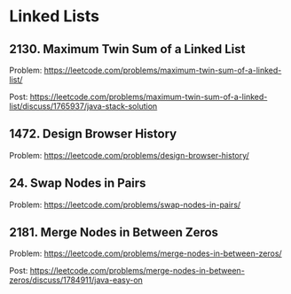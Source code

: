 # Linked Lists

## 2130. Maximum Twin Sum of a Linked List

Problem: https://leetcode.com/problems/maximum-twin-sum-of-a-linked-list/

Post: https://leetcode.com/problems/maximum-twin-sum-of-a-linked-list/discuss/1765937/java-stack-solution

## 1472. Design Browser History

Problem: https://leetcode.com/problems/design-browser-history/

## 24. Swap Nodes in Pairs

Problem: https://leetcode.com/problems/swap-nodes-in-pairs/

## 2181. Merge Nodes in Between Zeros

Problem: https://leetcode.com/problems/merge-nodes-in-between-zeros/

Post: https://leetcode.com/problems/merge-nodes-in-between-zeros/discuss/1784911/java-easy-on

